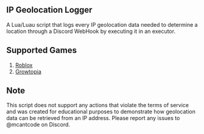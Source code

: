 ## IP Geolocation Logger
A Lua/Luau script that logs every IP geolocation data needed to determine a location through a Discord WebHook by executing it in an executor.

## Supported Games
1. [Roblox](https://roblox.com/)
2. [Growtopia](https://growtopiagame.com/)

## Note
This script does not support any actions that violate the terms of service and was created for educational purposes to demonstrate how geolocation data can be retrieved from an IP address. Please report any issues to @mcantcode on Discord.
